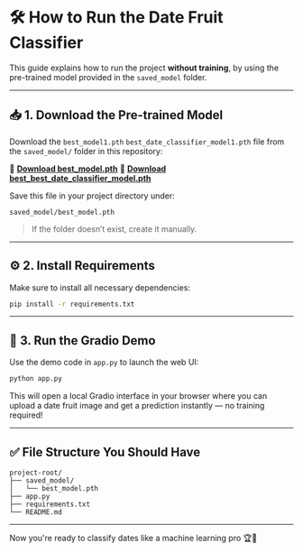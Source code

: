 # 🛠️ How to Run the Date Fruit Classifier

This guide explains how to run the project **without training**, by using the pre-trained model provided in the `saved_model` folder.

---

## 📥 1. Download the Pre-trained Model

Download the `best_model1.pth` `best_date_classifier_model1.pth` file from the `saved_model/` folder in this repository:

🔗 **[Download best\_model.pth](./saved_model/best_model1.pth)**
🔗 **[Download best\_best_date_classifier_model.pth](./best_date_classifier_model1.pth)**

Save this file in your project directory under:

```
saved_model/best_model.pth
```

> If the folder doesn’t exist, create it manually.

---

## ⚙️ 2. Install Requirements

Make sure to install all necessary dependencies:

```bash
pip install -r requirements.txt
```

---

## 🧪 3. Run the Gradio Demo

Use the demo code in `app.py` to launch the web UI:

```bash
python app.py
```

This will open a local Gradio interface in your browser where you can upload a date fruit image and get a prediction instantly — no training required!

---

## ✅ File Structure You Should Have

```
project-root/
├── saved_model/
│   └── best_model.pth
├── app.py
├── requirements.txt
└── README.md
```

---

Now you're ready to classify dates like a machine learning pro 🏆🌴

